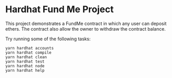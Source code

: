 # Hardhat Fund Me Project

This project demonstrates a FundMe contract in which any user can deposit ethers.
The contract also allow the owner to withdraw the contract balance. 

Try running some of the following tasks:

```shell
yarn hardhat accounts
yarn hardhat compile
yarn hardhat clean
yarn hardhat test
yarn hardhat node
yarn hardhat help
```
